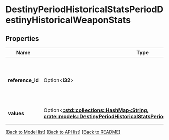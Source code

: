 # DestinyPeriodHistoricalStatsPeriodDestinyHistoricalWeaponStats

## Properties

Name | Type | Description | Notes
------------ | ------------- | ------------- | -------------
**reference_id** | Option<**i32**> | The hash ID of the item definition that describes the weapon. | [optional]
**values** | Option<[**::std::collections::HashMap<String, crate::models::DestinyPeriodHistoricalStatsPeriodDestinyHistoricalStatsValue>**](Destiny.HistoricalStats.DestinyHistoricalStatsValue.md)> | Collection of stats for the period. | [optional]

[[Back to Model list]](../README.md#documentation-for-models) [[Back to API list]](../README.md#documentation-for-api-endpoints) [[Back to README]](../README.md)


